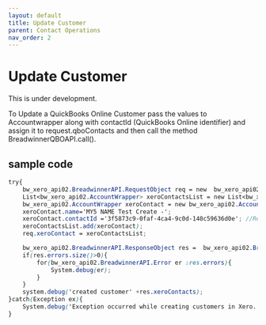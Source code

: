 ```yaml
---
layout: default
title: Update Customer
parent: Contact Operations
nav_order: 2
---
```


# Update Customer

This is under development.

To Update a QuickBooks Online Customer pass the values to Accountwrapper along with contactId (QuickBooks Online identifier) and assign it to request.qboContacts and then call the method BreadwinnerQBOAPI.call().

## sample code 

```scss
try{
	bw_xero_api02.BreadwinnerAPI.RequestObject req = new  bw_xero_api02.BreadwinnerAPI.RequestObject();	
	List<bw_xero_api02.AccountWrapper> xeroContactsList = new List<bw_xero_api02.AccountWrapper>();
	bw_xero_api02.AccountWrapper xeroContact = new bw_xero_api02.AccountWrapper();
	xeroContact.name='MY5 NAME Test Create -'; 
	xeroContact.contactId ='3f5873c9-0faf-4ca4-9c0d-140c59636d0e'; //Required		
	xeroContactsList.add(xeroContact);            
	req.xeroContact = xeroContactsList;

	bw_xero_api02.BreadwinnerAPI.ResponseObject res =  bw_xero_api02.BreadwinnerAPI.call('updateContact', req);
	if(res.errors.size()>0){
		for(bw_xero_api02.BreadwinnerAPI.Error er :res.errors){
			System.debug(er); 
		}
	}
	system.debug('created customer' +res.xeroContacts);
}catch(Exception ex){
	System.debug('Exception occurred while creating customers in Xero.'+ex.getStackTraceString());
}
```